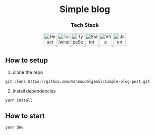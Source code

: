 <h1 align="center">
  Simple blog
</h1>

<div align="center">
  <h3>Tech Stack</h3>
  <a href="https://reactjs.org/">
    <img alt="React" src="https://cdn.svgporn.com/logos/react.svg" width="40" />
  </a>
  <a href="https://tailwindcss.com/">
    <img alt="TailwindCss" src="https://cdn.svgporn.com/logos/tailwindcss-icon.svg" width="40" />
  </a>

  <a href="https://www.typescriptlang.org/">
    <img alt="TypeScript" src="https://cdn.svgporn.com/logos/typescript-icon.svg" width="40" />
  </a>
  <a href="http://eslint.org/">
    <img alt="Eslint" src="https://cdn.svgporn.com/logos/eslint.svg" width="40" />
  </a>

  <a href="https://vitejs.dev/">
    <img alt="Vite" src="https://cdn.svgporn.com/logos/vitejs.svg" width="40" />
  </a>  
  
  <a href="https://github.com/typicode/json-server#readme">
    <img alt="Json server" src="https://cdn.svgporn.com/logos/json-schema-icon.svg" width="40" />
  </a>
  
</div>

## How to setup

1. clone the repo

```shell
git clone https://github.com/mahmoudelgamal/simple-blog-post.git
```

2. install dependencies

```shell
yarn install
```

## How to start

```shell
yarn dev
```
